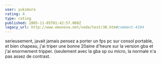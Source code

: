 ```yaml
---
user: yukimura
rating: 4
type: rating
published: 2005-11-05T01:42:57.000Z
legacy_url: http://www.emunova.net/veda/test/38.htm#comment-4194
---
```

serieusement, javait jamais pensez a porter un fps pc sur consol portable, et bien chapeau, j'ai triper une bonne 20aine d'heure sur la version gba et j'ai enormement tripper.
(seulement avec la gba sp ou micro, la normale n'a pas assez de contrast.